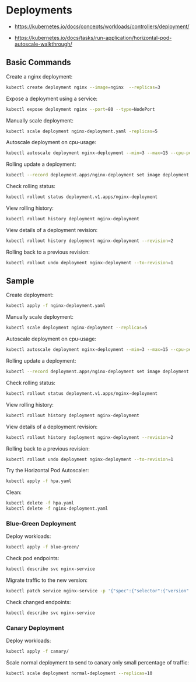 # Deployments

- https://kubernetes.io/docs/concepts/workloads/controllers/deployment/

- https://kubernetes.io/docs/tasks/run-application/horizontal-pod-autoscale-walkthrough/

## Basic Commands

Create a nginx deployment:

```bash
kubectl create deployment nginx --image=nginx  --replicas=3
```

Expose a deployment using a service:

```bash
kubectl expose deployment nginx --port=80 --type=NodePort
```

Manually scale deployment:

```bash
kubectl scale deployment nginx-deployment.yaml -replicas=5
```

Autoscale deployment on cpu-usage:

```bash
kubectl autoscale deployment nginx-deployment --min=3 --max=15 --cpu-percent=75
```

Rolling update a deployment:

```bash
kubectl --record deployment.apps/nginx-deployment set image deployment.v1.apps/nginx-deployment nginx=nginx:1.16.1
```

Check rolling status:

```bash
kubectl rollout status deployment.v1.apps/nginx-deployment
```

View rolling history:

```bash
kubectl rollout history deployment nginx-deployment
```

View details of a deployment revision:

```bash
kubectl rollout history deployment nginx-deployment --revision=2
```

Rolling back to a previous revision:

```bash
kubectl rollout undo deployment nginx-deployment --to-revision=1
```

## Sample

Create deployment:

```bash
kubectl apply -f nginx-deployment.yaml
```

Manually scale deployment:

```bash
kubectl scale deployment nginx-deployment --replicas=5
```

Autoscale deployment on cpu-usage:

```bash
kubectl autoscale deployment nginx-deployment --min=3 --max=15 --cpu-percent=75
```

Rolling update a deployment:

```bash
kubectl --record deployment.apps/nginx-deployment set image deployment.v1.apps/nginx-deployment nginx=nginx:1.16.1
```

Check rolling status:

```bash
kubectl rollout status deployment.v1.apps/nginx-deployment
```

View rolling history:

```bash
kubectl rollout history deployment nginx-deployment
```

View details of a deployment revision:

```bash
kubectl rollout history deployment nginx-deployment --revision=2
```

Rolling back to a previous revision:

```bash
kubectl rollout undo deployment nginx-deployment --to-revision=1
```

Try the Horizontal Pod Autoscaler:

```bash
kubectl apply -f hpa.yaml
```

Clean:

```bash
kubectl delete -f hpa.yaml
kubectl delete -f nginx-deployment.yaml
```

### Blue-Green Deployment

Deploy workloads:

```bash
kubectl apply -f blue-green/
```

Check pod endpoints:

```bash
kubectl describe svc nginx-service
```

Migrate traffic to the new version:

```bash
kubectl patch service nginx-service -p '{"spec":{"selector":{"version": "v2"}}}'
```

Check changed endpoints:

```bash
kubectl describe svc nginx-service
```

### Canary Deployment

Deploy workloads:

```bash
kubectl apply -f canary/
```

Scale normal deployment to send to canary only small percentage of traffic:

```bash
kubectl scale deployment normal-deployment --replicas=10
```


